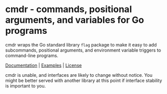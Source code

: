 cmdr - commands, positional arguments, and variables for Go programs
====================================================================

cmdr wraps the Go standard library `flag` package to make it easy to add
subcommands, positional arguments, and environment variable triggers to
command-line programs.

[Documentation](https://godoc.org/github.com/logic/cmdr) |
[Examples](https://github.com/logic/cmdr/tree/master/examples/) |
[License](https://github.com/logic/cmdr/tree/master/LICENSE)

cmdr is unable, and interfaces are likely to change without notice. You might
be better served with another library at this point if interface stability is
important to you.
